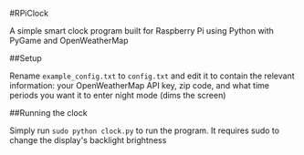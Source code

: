 #RPiClock

A simple smart clock program built for Raspberry Pi using Python with PyGame and OpenWeatherMap

##Setup

Rename `example_config.txt` to `config.txt` and edit it to contain the relevant information: your OpenWeatherMap API key, zip code, and what time periods you want it to enter night mode (dims the screen)

##Running the clock

Simply run `sudo python clock.py` to run the program. It requires sudo to change the display's backlight brightness